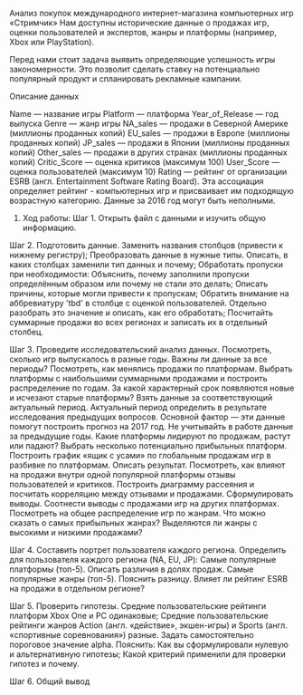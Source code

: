 Анализ покупок международного интернет-магазина компьютерных игр «Стримчик»
Нам доступны исторические данные о продажах игр, оценки пользователей и экспертов, жанры и платформы (например, Xbox или PlayStation).

Перед нами стоит задача выявить определяющие успешность игры закономерности. Это позволит сделать ставку на потенциально популярный продукт и спланировать рекламные кампании.

Описание данных

Name — название игры
Platform — платформа
Year_of_Release — год выпуска
Genre — жанр игры
NA_sales — продажи в Северной Америке (миллионы проданных копий)
EU_sales — продажи в Европе (миллионы проданных копий)
JP_sales — продажи в Японии (миллионы проданных копий)
Other_sales — продажи в других странах (миллионы проданных копий)
Critic_Score — оценка критиков (максимум 100)
User_Score — оценка пользователей (максимум 10)
Rating — рейтинг от организации ESRB (англ. Entertainment Software Rating Board). Эта ассоциация определяет рейтинг - компьютерных игр и присваивает им подходящую возрастную категорию.
Данные за 2016 год могут быть неполными.
1. Ход работы:
Шаг 1. Открыть файл с данными и изучить общую информацию.

Шаг 2. Подготовить данные. Заменить названия столбцов (привести к нижнему регистру); Преобразовать данные в нужные типы. Описать, в каких столбцах заменили тип данных и почему; Обработать пропуски при необходимости: Объяснить, почему заполнили пропуски определённым образом или почему не стали это делать; Описать причины, которые могли привести к пропускам; Обратить внимание на аббревиатуру 'tbd' в столбце с оценкой пользователей. Отдельно разобрать это значение и описать, как его обработать; Посчитайть суммарные продажи во всех регионах и записать их в отдельный столбец.

Шаг 3. Проведите исследовательский анализ данных. Посмотреть, сколько игр выпускалось в разные годы. Важны ли данные за все периоды? Посмотреть, как менялись продажи по платформам. Выбрать платформы с наибольшими суммарными продажами и построить распределение по годам. За какой характерный срок появляются новые и исчезают старые платформы? Взять данные за соответствующий актуальный период. Актуальный период определить в результате исследования предыдущих вопросов. Основной фактор — эти данные помогут построить прогноз на 2017 год. Не учитывайть в работе данные за предыдущие годы. Какие платформы лидируют по продажам, растут или падают? Выбрать несколько потенциально прибыльных платформ. Построить график «ящик с усами» по глобальным продажам игр в разбивке по платформам. Описать результат. Посмотреть, как влияют на продажи внутри одной популярной платформы отзывы пользователей и критиков. Построить диаграмму рассеяния и посчитать корреляцию между отзывами и продажами. Сформулировать выводы. Соотнести выводы с продажами игр на других платформах. Посмотреть на общее распределение игр по жанрам. Что можно сказать о самых прибыльных жанрах? Выделяются ли жанры с высокими и низкими продажами?

Шаг 4. Составить портрет пользователя каждого региона. Определить для пользователя каждого региона (NA, EU, JP): Самые популярные платформы (топ-5). Описать различия в долях продаж. Самые популярные жанры (топ-5). Пояснить разницу. Влияет ли рейтинг ESRB на продажи в отдельном регионе?

Шаг 5. Проверить гипотезы. Средние пользовательские рейтинги платформ Xbox One и PC одинаковые; Средние пользовательские рейтинги жанров Action (англ. «действие», экшен-игры) и Sports (англ. «спортивные соревнования») разные. Задать самостоятельно пороговое значение alpha. Пояснить: Как вы сформулировали нулевую и альтернативную гипотезы; Какой критерий применили для проверки гипотез и почему.

Шаг 6. Общий вывод
